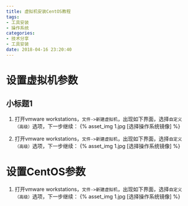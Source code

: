 ```yaml
---
title: 虚拟机安装CentOS教程
tags: 
- 工具安装
- 操作系统
categories: 
- 技术分享
- 工具安装
date: 2018-04-16 23:20:40
---
```



# 设置虚拟机参数
## 小标题1
1. 打开vmware workstations，`文件->新建虚拟机`，出现如下界面，选择`自定义（高级）`选项，下一步继续：
{% asset_img 1.jpg [选择操作系统镜像] %}

2. 打开vmware workstations，`文件->新建虚拟机`，出现如下界面，选择`自定义（高级）`选项，下一步继续：
{% asset_img 1.jpg [选择操作系统镜像] %}


# 设置CentOS参数
1. 打开vmware workstations，`文件->新建虚拟机`，出现如下界面，选择`自定义（高级）`选项，下一步继续：
{% asset_img 1.jpg [选择操作系统镜像] %}
